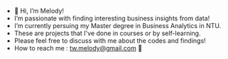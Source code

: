 - 👋 Hi, I’m Melody!
- I’m passionate with finding interesting business insights from data!
- I’m currently persuing my Master degree in Business Analytics in NTU.
- These are projects that I've done in courses or by self-learning.
- Please feel free to discuss with me about the codes and findings!
- How to reach me : tw.melody@gmail.com 📧
